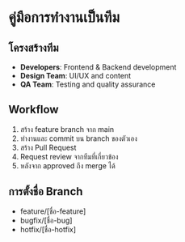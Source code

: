 # คู่มือการทำงานเป็นทีม

## โครงสร้างทีม
- **Developers**: Frontend & Backend development
- **Design Team**: UI/UX and content
- **QA Team**: Testing and quality assurance

## Workflow
1. สร้าง feature branch จาก main
2. ทำงานและ commit บน branch ของตัวเอง
3. สร้าง Pull Request
4. Request review จากทีมที่เกี่ยวข้อง
5. หลังจาก approved ถึง merge ได้

## การตั้งชื่อ Branch
- feature/[ชื่อ-feature]
- bugfix/[ชื่อ-bug]
- hotfix/[ชื่อ-hotfix]
